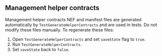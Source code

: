 ## Management helper contracts

Management helper contracts NEF and manifest files are generated automatically by
`TestGenerateHelperContracts` and are used in tests. Do not modify these files manually.
To regenerate these files:

1. Open `TestGenerateHelperContracts` and set `saveState` flag to `true`.
2. Run `TestGenerateHelperContracts`.
3. Set `saveState` back to `false`.